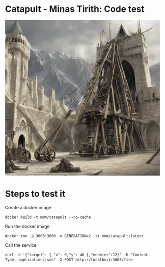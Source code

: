 # Catapult - Minas Tirith: Code test

![MinasTirith](assets/catapult.png)

# Steps to test it

Create a docker image
```
docker build -t mmm/catapult --no-cache .
```

Run the docker image
```
docker run -p 3003:3000 -e GENERATION=2 -ti mmm/catapult:latest
```

Call the service
```
curl -d '{"target": { "x": 0,"y": 40 },"enemies":12}' -H "Content-Type: application/json" -X POST http://localhost:3003/fire
```